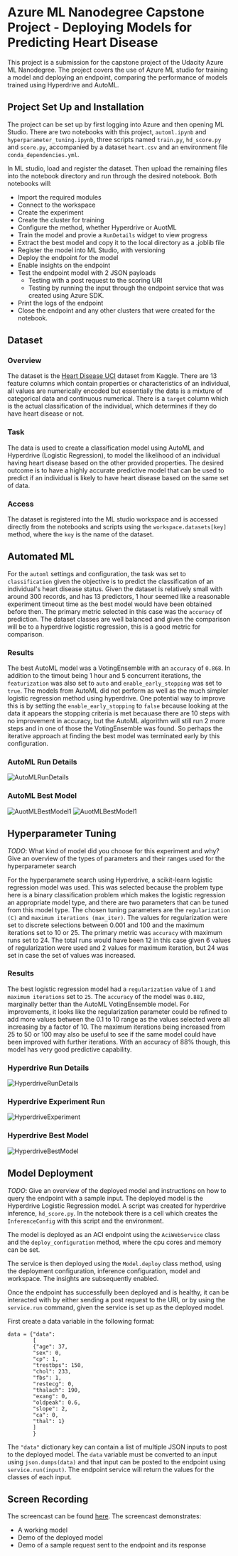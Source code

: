 # Azure ML Nanodegree Capstone Project - Deploying Models for Predicting Heart Disease

This project is a submission for the capstone project of the Udacity Azure ML Nanodegree. The project covers the use of Azure ML studio for training a model and deploying an endpoint, comparing the performance of models trained using Hyperdrive and AutoML. 

## Project Set Up and Installation
The project can be set up by first logging into Azure and then opening ML Studio. There are two notebooks with this project, `automl.ipynb` and `hyperparameter_tuning.ipynb`, three scripts named `train.py`, `hd_score.py` and `score.py`, accompanied by a dataset `heart.csv` and an environment file `conda_dependencies.yml`. 

In ML studio, load and register the dataset. Then upload the remaining files into the notebook directory and run through the desired notebook. Both notebooks will:
- Import the required modules
- Connect to the workspace
- Create the experiment
- Create the cluster for training 
- Configure the method, whether Hyperdrive or AuotML
- Train the model and provie a `RunDetails` widget to view progress
- Extract the best model and copy it to the local directory as a .joblib file
- Register the model into ML Studio, with versioning
- Deploy the endpoint for the model
- Enable insights on the endpoint
- Test the endpoint model with 2 JSON payloads
  - Testing with a post request to the scoring URI
  - Testing by running the input through the endpoint service that was created using Azure SDK.
- Print the logs of the endpoint
- Close the endpoint and any other clusters that were created for the notebook.  

## Dataset
### Overview
The dataset is the [Heart Disease UCI](https://www.kaggle.com/ronitf/heart-disease-uci) dataset from Kaggle. There are 13 feature columns which contain properties or characteristics of an individual, all values are numerically encoded but essentially the data is a mixture of categorical data and continuous numerical. There is a `target` column which is the actual classification of the individual, which determines if they do have heart disease or not.

### Task
The data is used to create a classification model using AutoML and Hyperdrive (Logistic Regression), to model the likelihood of an individual having heart disease based on the other provided properties. The desired outcome is to have a highly accurate predictive model that can be used to predict if an individual is likely to have heart disease based on the same set of data. 

### Access
The dataset is registered into the ML studio workspace and is accessed directly from the notebooks and scripts using the `workspace.datasets[key]` method, where the `key` is the name of the dataset.

## Automated ML
For the `automl` settings and configuration, the task was set to `classification` given the objective is to predict the classification of an individual's heart disease status. Given the dataset is relatively small with around 300 records, and has 13 predictors, 1 hour seemed like a reasonable experiment timeout time as the best model would have been obtained before then. The primary metric selected in this case was the `accuracy` of prediction. The dataset classes are well balanced and given the comparison will be to a hyperdrive logistic regression, this is a good metric for comparison. 

### Results
The best AutoML model was a VotingEnsemble with an `accuracy` of `0.868`. In addition to the timout being 1 hour and 5 concurrent iterations, the `featurization` was also set to `auto` and `enable_early_stopping` was set to `true`. The models from AutoML did not perform as well as the much simpler logistic regression method using hyperdrive. One potential way to improve this is by setting the `enable_early_stopping` to `false` because looking at the data it appears the stopping criteria is met becauase there are 10 steps with no improvement in accuracy, but the AutoML algorithm will still run 2 more steps and in one of those the VotingEnsemble was found. So perhaps the iterative approach at finding the best model was terminated early by this configuration. 

### AutoML Run Details
![AutoMLRunDetails](images/AutoML_RunDetails.PNG)
### AutoML Best Model
![AuotMLBestModel1](images/AutoML_BestModel.PNG)
![AuotMLBestModel1](images/AutoML_BestModel_2.PNG)

## Hyperparameter Tuning
*TODO*: What kind of model did you choose for this experiment and why? Give an overview of the types of parameters and their ranges used for the hyperparameter search

For the hyperparamete search using Hyperdrive, a scikit-learn logistic regression model was used. This was selected because the problem type here is a binary classification problem which makes the logistic regression an appropriate model type, and there are two parameters that can be tuned from this model type. The chosen tuning parameters are the `regularization (C)` and `maximum iterations (max_iter)`. The values for regularization were set to discrete selections between 0.001 and 100 and the maximum iterations set to 10 or 25. The primary metric was `accuracy` with maximum runs set to 24. The total runs would have been 12 in this case given 6 values of regularization were used and 2 values for maximum iteration, but 24 was set in case the set of values was increased.

### Results
The best logistic regression model had a `regularization` value of `1` and `maximum iterations` set to `25`. The `accuracy` of the model was `0.882`, marginally better than the AutoML VotingEnsemble model. For improvements, it looks like the regularization parameter could be refined to add more values between the 0.1 to 10 range as the values selected were all increasing by a factor of 10. The maximum iterations being increased from 25 to 50 or 100 may also be useful to see if the same model could have been improved with further iterations. With an accuracy of 88% though, this model has very good predictive capability.

### Hyperdrive Run Details
![HyperdriveRunDetails](images/Hyperdrive_RunDetails.PNG)
### Hyperdrive Experiment Run
![HyperdriveExperiment](images/HyperDrive_ExperimentRun.PNG)
### Hyperdrive Best Model
![HyperdriveBestModel](images/Hyperdrive_BestModel.PNG)


## Model Deployment
*TODO*: Give an overview of the deployed model and instructions on how to query the endpoint with a sample input.
The deployed model is the Hyperdrive Logistic Regression model. A script was created for hyperdrive inference, `hd_score.py`. In the notebook there is a cell which creates the `InferenceConfig` with this script and the environment. 

The model is deployed as an ACI endpoint using the `AciWebService` class and the `deploy_configuration` method, where the cpu cores and memory can be set. 

The service is then deployed using the `Model.deploy` class method, using the deployment configuration, inference configuration, model and workspace. The insights are subsequently enabled. 

Once the endpoint has successfully been deployed and is healthy, it can be interacted with by either sending a post request to the URI, or by using the `service.run` command, given the service is set up as the deployed model. 

First create a data variable in the following format:
```
data = {"data": 
        [
        {"age": 37,
        "sex": 0,
        "cp": 1,
        "trestbps": 150,
        "chol": 233,
        "fbs": 1,
        "restecg": 0,
        "thalach": 190,
        "exang": 0,
        "oldpeak": 0.6,
        "slope": 2,
        "ca": 0,
        "thal": 1}
        ]
        }
```
The `"data"` dictionary key can contain a list of multiple JSON inputs to post to the deployed model. The `data` variable must be converted to an input using `json.dumps(data)` and that input can be posted to the endpoint using `service.run(input)`. The endpoint service will return the values for the classes of each input.


## Screen Recording
The screencast can be found [here](https://www.youtube.com/watch?v=hZM1Ci5-v-4).
The screencast demonstrates:
- A working model
- Demo of the deployed model
- Demo of a sample request sent to the endpoint and its response
